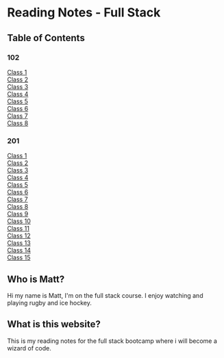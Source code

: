 # Reading Notes - Full Stack

## Table of Contents

### 102
[Class 1](https://mattsurtees996.github.io/reading-notes/102/class-01)  
[Class 2](https://mattsurtees996.github.io/reading-notes/102/class-02)  
[Class 3](https://mattsurtees996.github.io/reading-notes/102/class-03)  
[Class 4](https://mattsurtees996.github.io/reading-notes/102/class-04)  
[Class 5](https://mattsurtees996.github.io/reading-notes/102/class-05)  
[Class 6](https://mattsurtees996.github.io/reading-notes/102/class-06)  
[Class 7](https://mattsurtees996.github.io/reading-notes/102/class-07)  
[Class 8](https://mattsurtees996.github.io/reading-notes/102/class-08)

### 201
[Class 1](https://mattsurtees996.github.io/reading-notes/201/class-01)  
[Class 2](https://mattsurtees996.github.io/reading-notes/201/class-02)  
[Class 3](https://mattsurtees996.github.io/reading-notes/201/class-03)  
[Class 4](https://mattsurtees996.github.io/reading-notes/201/class-04)  
[Class 5](https://mattsurtees996.github.io/reading-notes/201/class-05)  
[Class 6](https://mattsurtees996.github.io/reading-notes/201/class-06)  
[Class 7](https://mattsurtees996.github.io/reading-notes/201/class-07)  
[Class 8](https://mattsurtees996.github.io/reading-notes/201/class-08)  
[Class 9](https://mattsurtees996.github.io/reading-notes/201/class-09)  
[Class 10](https://mattsurtees996.github.io/reading-notes/201/class-10)  
[Class 11](https://mattsurtees996.github.io/reading-notes/201/class-11)  
[Class 12](https://mattsurtees996.github.io/reading-notes/201/class-12)  
[Class 13](https://mattsurtees996.github.io/reading-notes/201/class-13)  
[Class 14](https://mattsurtees996.github.io/reading-notes/201/class-14)  
[Class 15](https://mattsurtees996.github.io/reading-notes/201/class-15)  

## Who is Matt?

Hi my name is Matt, I'm on the full stack course.
I enjoy watching and playing rugby and ice hockey.

## What is this website?

This is my reading notes for the full stack bootcamp where i will become a wizard of code.

